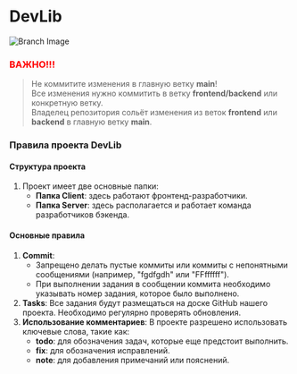 # DevLib
![Branch Image](https://drive.google.com/uc?export=view&id=1crCXb-QVlmTpuXuLTPLvznyidRZ8zoqI)

### <span style="color:red;">ВАЖНО!!!</span>
> Не коммитите изменения в главную ветку **main**!  
> Все изменения нужно коммитить в ветку **frontend/backend** или конкретную ветку.  
> Владелец репозитория сольёт изменения из веток **frontend** или **backend** в главную ветку **main**.

### Правила проекта DevLib

#### Структура проекта
1. Проект имеет две основные папки:
   - **Папка Client**: здесь работают фронтенд-разработчики.
   - **Папка Server**: здесь располагается и работает команда разработчиков бэкенда.

#### Основные правила
1. **Commit**:
   - Запрещено делать пустые коммиты или коммиты с непонятными сообщениями (например, "fgdfgdh" или "FFffffff").
   - При выполнении задания в сообщении коммита необходимо указывать номер задания, которое было выполнено.
2. **Tasks**: Все задания будут размещаться на доске GitHub нашего проекта. Необходимо регулярно проверять обновления.
3. **Использование комментариев**: В проекте разрешено использовать ключевые слова, такие как:
   - **todo**: для обозначения задач, которые еще предстоит выполнить.
   - **fix**: для обозначения исправлений.
   - **note**: для добавления примечаний или пояснений.
